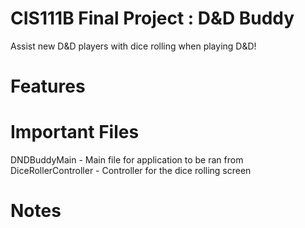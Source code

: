 # CIS111B Final Project : D&D Buddy
Assist new D&D players with dice rolling when playing D&D!

# Features


# Important Files
DNDBuddyMain - Main file for application to be ran from
DiceRollerController - Controller for the dice rolling screen

# Notes
